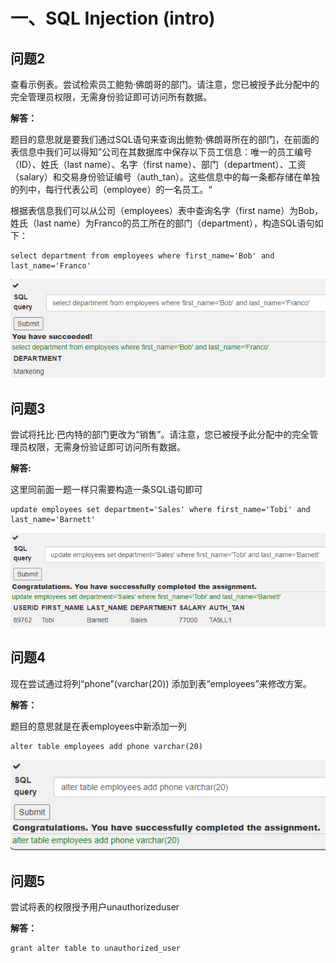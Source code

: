 # 一、SQL Injection (intro)

## 问题2

查看示例表。尝试检索员工鲍勃·佛朗哥的部门。请注意，您已被授予此分配中的完全管理员权限，无需身份验证即可访问所有数据。



**解答：**

题目的意思就是要我们通过SQL语句来查询出鲍勃·佛朗哥所在的部门，在前面的表信息中我们可以得知”公司在其数据库中保存以下员工信息：唯一的员工编号（ID）、姓氏（last name）、名字（first name）、部门（department）、工资（salary）和交易身份验证编号（auth_tan）。这些信息中的每一条都存储在单独的列中，每行代表公司（employee）的一名员工。“



根据表信息我们可以从公司（employees）表中查询名字（first name）为Bob，姓氏（last name）为Franco的员工所在的部门（department），构造SQL语句如下：

```plain
select department from employees where first_name='Bob' and last_name='Franco'
```

![img](../../_img/0X03%20Injection/1666681088404-cd114b64-79a8-4413-b4cc-fd57e414bf88.png)



## 问题3

尝试将托比·巴内特的部门更改为“销售”。请注意，您已被授予此分配中的完全管理员权限，无需身份验证即可访问所有数据。



**解答:**

这里同前面一题一样只需要构造一条SQL语句即可

```plain
update employees set department='Sales' where first_name='Tobi' and last_name='Barnett'
```

![img](../../_img/0X03%20Injection/1666682850860-e5b527de-a202-4e76-a6bc-51d12152062a.png)



## 问题4

现在尝试通过将列“phone”(varchar(20)) 添加到表“employees”来修改方案。 



**解答：**

题目的意思就是在表employees中新添加一列

```plain
alter table employees add phone varchar(20)
```

![img](../../_img/0X03%20Injection/1666683047549-c9e3ff66-26ac-499a-8730-4f3cfd8feea1.png)



## 问题5

尝试将表的权限授予用户unauthorizeduser



**解答：**

```plain
grant alter table to unauthorized_user
```
